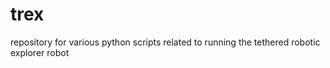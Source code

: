 # trex
repository for various python scripts related to running the tethered robotic explorer robot
